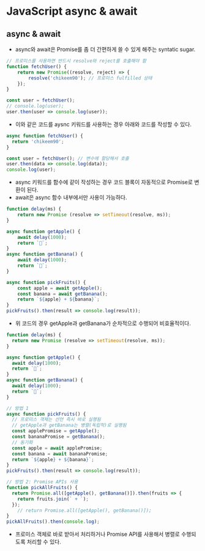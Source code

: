 # JavaScript async & await
## async & await
- async와 await은 Promise를 좀 더 간편하게 쓸 수 있게 해주는 syntatic sugar.

```javascript
// 프로미스를 사용하면 반드시 resolve와 reject를 호출해야 함
function fetchUser() {
    return new Promise((resolve, reject) => {
        resolve('chikeem90'); // 프로미스 fulfilled 상태
    });
}

const user = fetchUser();
// console.log(user);
user.then(user => console.log(user));
```
- 이와 같은 코드를 aysnc 키워드를 사용하는 경우 아래와 코드를 작성할 수 있다.

```javascript
async function fetchUser() {
  return 'chikeem90';
}

const user = fetchUser(); // 변수에 할당해서 호출
user.then(data => console.log(data));
console.log(user);
```
- async 키워드를 함수에 같이 작성하는 경우 코드 블록이 자동적으로 Promise로 변환이 된다.
- await은 async 함수 내부에서만 사용이 가능하다.
```javascript
function delay(ms) {
    return new Promise (resolve => setTimeout(resolve, ms));
}

async function getApple() {
    await delay(1000);
    return `🍎`;
}
async function getBanana() {
    await delay(1000);
    return `🍌`;
}

async function pickFruits() {
    const apple = await getApple();
    const banana = await getBanana();
    return `${apple} + ${banana}`;
}
pickFruits().then(result => console.log(result));
```
- 위 코드의 경우 getApple과 getBanana가 순차적으로 수행되어 비효율적이다.

```javascript
function delay(ms) {
  return new Promise (resolve => setTimeout(resolve, ms));
}

async function getApple() {
  await delay(1000);
  return `🍎`;
}
async function getBanana() {
  await delay(1000);
  return `🍌`;
}

// 방법 1
async function pickFruits() {
  // 프로미스 객체는 선언 즉시 바로 실행됨
  // getApple과 getBanana는 병렬(독립적)로 실행됨
  const applePromise = getApple();
  const bananaPromise = getBanana();
  // 동기화
  const apple = await applePromise; 
  const banana = await bananaPromise;
  return `${apple} + ${banana}`;
}
pickFruits().then(result => console.log(result));

// 방법 2: Promise APIs 사용
function pickAllFruits() {
  return Promise.all([getApple(), getBanana()]).then(fruits => {
    return fruits.join(` + `);
  });
	// return Promise.all([getApple(), getBanana()]);
}
pickAllFruits().then(console.log);
```
- 프로미스 객체로 바로 받아서 처리하거나 Promise API를 사용해서 병렬로 수행되도록 처리할 수 있다.